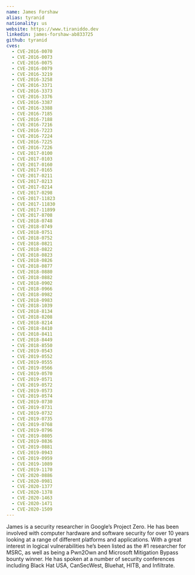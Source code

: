 ```yaml
---
name: James Forshaw
alias: tyranid
nationality: us
website: https://www.tiraniddo.dev
linkedin: james-forshaw-ab833725
github: tyranid
cves:
  - CVE-2016-0070
  - CVE-2016-0073
  - CVE-2016-0075
  - CVE-2016-0079
  - CVE-2016-3219
  - CVE-2016-3258
  - CVE-2016-3371
  - CVE-2016-3373
  - CVE-2016-3376
  - CVE-2016-3387
  - CVE-2016-3388
  - CVE-2016-7185
  - CVE-2016-7188
  - CVE-2016-7216
  - CVE-2016-7223
  - CVE-2016-7224
  - CVE-2016-7225
  - CVE-2016-7226
  - CVE-2017-0100
  - CVE-2017-0103
  - CVE-2017-0160
  - CVE-2017-0165
  - CVE-2017-0211
  - CVE-2017-0213
  - CVE-2017-0214
  - CVE-2017-0298
  - CVE-2017-11823
  - CVE-2017-11830
  - CVE-2017-11899
  - CVE-2017-8708
  - CVE-2018-0748
  - CVE-2018-0749
  - CVE-2018-0751
  - CVE-2018-0752
  - CVE-2018-0821
  - CVE-2018-0822
  - CVE-2018-0823
  - CVE-2018-0826
  - CVE-2018-0877
  - CVE-2018-0880
  - CVE-2018-0882
  - CVE-2018-0902
  - CVE-2018-0966
  - CVE-2018-0982
  - CVE-2018-0983
  - CVE-2018-1039
  - CVE-2018-8134
  - CVE-2018-8208
  - CVE-2018-8214
  - CVE-2018-8410
  - CVE-2018-8411
  - CVE-2018-8449
  - CVE-2018-8550
  - CVE-2019-0543
  - CVE-2019-0552
  - CVE-2019-0555
  - CVE-2019-0566
  - CVE-2019-0570
  - CVE-2019-0571
  - CVE-2019-0572
  - CVE-2019-0573
  - CVE-2019-0574
  - CVE-2019-0730
  - CVE-2019-0731
  - CVE-2019-0732
  - CVE-2019-0735
  - CVE-2019-0768
  - CVE-2019-0796
  - CVE-2019-0805
  - CVE-2019-0836
  - CVE-2019-0881
  - CVE-2019-0943
  - CVE-2019-0959
  - CVE-2019-1089
  - CVE-2019-1170
  - CVE-2020-0886
  - CVE-2020-0981
  - CVE-2020-1377
  - CVE-2020-1378
  - CVE-2020-1463
  - CVE-2020-1471
  - CVE-2020-1509
---
```

James is a security researcher in Google’s Project Zero. He has been involved with computer hardware and software security for over 10 years looking at a range of different platforms and applications. With a great interest in logical vulnerabilities he’s been listed as the #1 researcher for MSRC, as well as being a Pwn2Own and Microsoft Mitigation Bypass bounty winner. He has spoken at a number of security conferences including Black Hat USA, CanSecWest, Bluehat, HITB, and Infiltrate.
